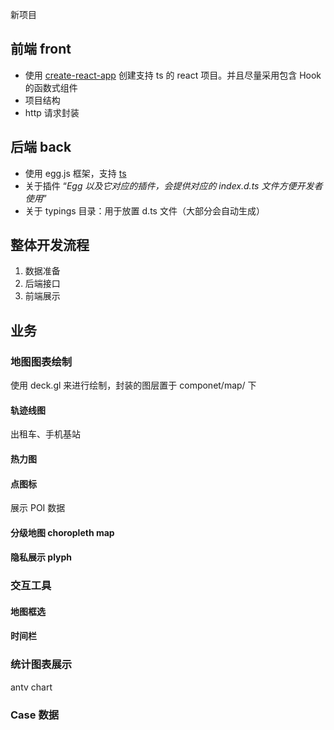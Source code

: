 新项目
## 前端 front
- 使用 [create-react-app](https://create-react-app.dev/docs/adding-typescript/) 创建支持 ts 的 react 项目。并且尽量采用包含 Hook 的函数式组件
- 项目结构
- http 请求封装

## 后端 back
- 使用 egg.js 框架，支持 [ts](https://eggjs.org/zh-cn/tutorials/typescript.html)
- 关于插件
  “*Egg 以及它对应的插件，会提供对应的 index.d.ts 文件方便开发者使用*”
- 关于 typings 目录：用于放置 d.ts 文件（大部分会自动生成）

## 整体开发流程
1. 数据准备
2. 后端接口
3. 前端展示

## 业务
### 地图图表绘制

使用 deck.gl 来进行绘制，封装的图层置于 componet/map/ 下
#### 轨迹线图
出租车、手机基站

#### 热力图
#### 点图标
展示 POI 数据

#### 分级地图 choropleth map
#### 隐私展示 plyph

### 交互工具
#### 地图框选
#### 时间栏

### 统计图表展示
antv chart

### Case 数据


<!-- # to learn
- 前后端共享 types
- 如何自己编写 useEffect
- 如何通过 ts 来限制数据的字段 (对不上不会报错？)
- 架构 deck layers -->